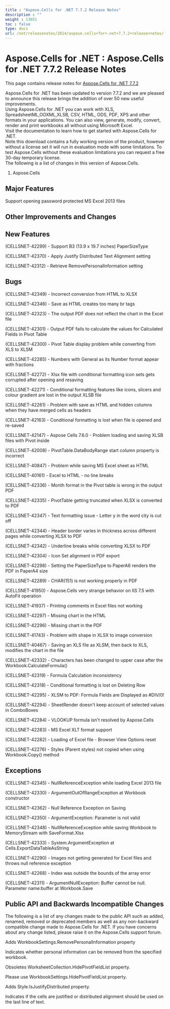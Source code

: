 ```yaml
---
title : "Aspose.Cells for .NET 7.7.2 Release Notes" 
description : "" 
weight : 13051 
toc : false
type: docs
url: /net/releasenotes/2014/aspose.cells+for+.net+7.7.2+release+notes/
---
```


# Aspose.Cells for .NET : Aspose.Cells for .NET 7.7.2 Release Notes


This page contains release notes for [Aspose.Cells for .NET 7.7.2](http://www.aspose.com/downloads/cells/net/new-releases/aspose.cells-for-.net-7.7.2/)

Aspose.Cells for .NET has been updated to version 7.7.2 and we are pleased to announce this release brings the addition of over 50 new useful improvements.  
Using Aspose.Cells for .NET you can work with XLS, SpreadsheetML,OOXML,XLSB, CSV, HTML, ODS, PDF, XPS and other formats in your applications. You can also view, generate, modify, convert, render and print workbooks all without using Microsoft Excel.  
Visit the documentation to learn how to get started with Aspose.Cells for .NET.  
Note this download contains a fully working version of the product, however without a license set it will run in evaluation mode with some limitations. To test Aspose.Cells without these evaluation limitations you can request a free 30-day temporary license.  
The following is a list of changes in this version of Aspose.Cells.

1) Aspose.Cells

## Major Features

Support opening password protected MS Excel 2013 files

## Other Improvements and Changes

## New Features

(CELLSNET-42299) - Support B3 (13.9 x 19.7 inches) PaperSizeType

(CELLSNET-42370) - Apply Justify Distributed Text Alignment setting

(CELLSNET-42312) - Retrieve RemovePersonalInformation setting

## Bugs

(CELLSNET-42349) - Incorrect conversion from HTML to XLSX

(CELLSNET-42346) - Save as HTML creates too many br tags

(CELLSNET-42323) - The output PDF does not reflect the chart in the Excel file

(CELLSNET-42301) - Output PDF fails to calculate the values for Calculated Fields in Pivot Table

(CELLSNET-42300) - Pivot Table display problem while converting from XLS to XLSM

(CELLSNET-42285) - Numbers with General as its Number format appear with fractions

(CELLSNET-42272) - Xlsx file with conditional formatting icon sets gets corrupted after opening and resaving

(CELLSNET-42271) - Conditional formatting features like icons, slicers and colour gradient are lost in the output XLSB file

(CELLSNET-42261) - Problem with save as HTML and hidden columns when they have merged cells as headers

(CELLSNET-42163) - Conditional formatting is lost when file is opened and re-saved

(CELLSNET-42147) - Aspose Cells 7.6.0 - Problem loading and saving XLSB files with Pivot inside

(CELLSNET-42008) - PivotTable.DataBodyRange start column property is incorrect

(CELLSNET-40847) - Problem while saving MS Excel sheet as HTML

(CELLSNET-40161) - Excel to HTML - no line breaks

(CELLSNET-42336) - Month format in the Pivot table is wrong in the output PDF

(CELLSNET-42335) - PivotTable getting truncated when XLSX is converted to PDF

(CELLSNET-42347) - Text formatting issue - Letter y in the word city is cut off

(CELLSNET-42344) - Header border varies in thickness across different pages while converting XLSX to PDF

(CELLSNET-42342) - Underline breaks while converting XLSX to PDF

(CELLSNET-42304) - Icon Set alignment in PDF export

(CELLSNET-42298) - Setting the PaperSizeType to PaperA6 renders the PDF in PaperA4 size

(CELLSNET-42289) - CHAR(151) is not working properly in PDF

(CELLSNET-41950) - Aspose.Cells very strange behavior on IIS 7.5 with AutoFit operation

(CELLSNET-41937) - Printing comments in Excel files not working

(CELLSNET-42297) - Missing chart in the HTML

(CELLSNET-42296) - Missing chart in the PDF

(CELLSNET-41743) - Problem with shape in XLSX to image conversion

(CELLSNET-40467) - Saving an XLS file as XLSM, then back to XLS, modifies the chart in the file

(CELLSNET-42332) - Characters has been changed to upper case after the Workbook.CalculateFormula()

(CELLSNET-42319) - Formula Calculation inconsistency

(CELLSNET-42318) - Conditional formatting is lost on Deleting Row

(CELLSNET-42295) - XLSM to PDF: Formula Fields are Displayed as #DIV/0!

(CELLSNET-42294) - SheetRender doesn't keep account of selected values in ComboBoxes

(CELLSNET-42284) - VLOOKUP formula isn't resolved by Aspose.Cells

(CELLSNET-42283) - MS Excel XLT format support

(CELLSNET-42282) - Loading of Excel file - Browser View Options reset

(CELLSNET-42276) - Styles (Parent styles) not copied when using Workbook.Copy() method

## Exceptions

(CELLSNET-42345) - NullReferenceException while loading Excel 2013 file

(CELLSNET-42330) - ArgumentOutOfRangeException at Workbook constructor

(CELLSNET-42362) - Null Reference Exception on Saving

(CELLSNET-42350) - ArgumentException: Parameter is not valid

(CELLSNET-42348) - NullReferenceException while saving Workbook to MemoryStream with SaveFormat.Xlsx

(CELLSNET-42333) - System.ArgumentException at Cells.ExportDataTableAsString

(CELLSNET-42290) - Images not getting generated for Excel files and throws null reference exception

(CELLSNET-42268) - Index was outside the bounds of the array error

(CELLSNET-42311) - ArgumentNullException: Buffer cannot be null. Parameter name:buffer at Workbook.Save

## Public API and Backwards Incompatible Changes

The following is a list of any changes made to the public API such as added, renamed, removed or deprecated members as well as any non-backward compatible change made to Aspose.Cells for .NET. If you have concerns about any change listed, please raise it on the Aspose.Cells support forum.

Adds WorkbookSettings.RemovePersonalInformation property

Indicates whether personal information can be removed from the specified workbook.

Obsoletes WorksheetCollection.HidePivotFieldList property.

Please use WorkbookSettings.HidePivotFieldList property.

Adds Style.IsJustifyDistributed property.

Indicates if the cells are justified or distributed alignment should be used on the last line of text.

